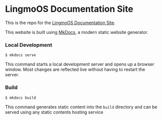 # LingmoOS Documentation Site

This is the repo for the [LingmoOS Documentation Site](https://lingmo-documentation.vercel.app/).

This website is built using [MkDocs](https://www.mkdocs.org/), a modern static website generator.

### Local Development

```
$ mkdocs serve
```

This command starts a local development server and opens up a browser window. Most changes are reflected live without having to restart the server.

### Build

```
$ mkdocs build
```

This command generates static content into the `build` directory and can be served using any static contents hosting service
